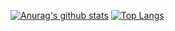 [![Anurag's github stats](https://github-readme-stats.vercel.app/api?username=herbertmaa&theme=chartreuse-dark&count_private=true)](https://github.com/anuraghazra/github-readme-stats)
[![Top Langs](https://github-readme-stats.vercel.app/api/top-langs/?username=herbertmaa&layout=compact&theme=chartreuse-dark&count_private=true)](https://github.com/anuraghazra/github-readme-stats)

